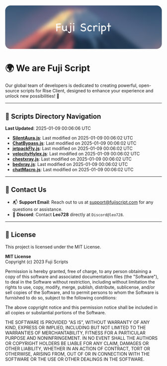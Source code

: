![Banner](.github/b.webp)

# 🌍 **We are Fuji Script**

Our global team of developers is dedicated to creating powerful, open-source scripts for Rise Client, designed to enhance your experience and unlock new possibilities! 🌟

---
<!-- SCRIPTS_NAVIGATION_START -->
## 📂 **Scripts Directory Navigation**

**Last Updated**: 2025-01-09 00:06:06 UTC

- **[SilentAura.js](scripts/SilentAura.js)**: Last modified on 2025-01-09 00:06:02 UTC
- **[ChatBypass.js](scripts/ChatBypass.js)**: Last modified on 2025-01-09 00:06:02 UTC
- **[jetpackFly.js](scripts/jetpackFly.js)**: Last modified on 2025-01-09 00:06:02 UTC
- **[velocityHylex.js](scripts/velocityHylex.js)**: Last modified on 2025-01-09 00:06:02 UTC
- **[chestxray.js](scripts/chestxray.js)**: Last modified on 2025-01-09 00:06:02 UTC
- **[bedxray.js](scripts/bedxray.js)**: Last modified on 2025-01-09 00:06:02 UTC
- **[chatMacro.js](scripts/chatMacro.js)**: Last modified on 2025-01-09 00:06:02 UTC

<!-- SCRIPTS_NAVIGATION_END -->

---

## 💬 **Contact Us**  
- 📬 **Support Email**: Reach out to us at [support@fujiscript.com](mailto:support@fujiscript.com) for any questions or assistance.  
- 💬 **Discord**: Contact **Leo728** directly at `Discord@leo728`.

---

## 📜 **License**

This project is licensed under the MIT License.  

**MIT License**  
Copyright (c) 2023 Fuji Scripts  

Permission is hereby granted, free of charge, to any person obtaining a copy of this software and associated documentation files (the "Software"), to deal in the Software without restriction, including without limitation the rights to use, copy, modify, merge, publish, distribute, sublicense, and/or sell copies of the Software, and to permit persons to whom the Software is furnished to do so, subject to the following conditions:  

The above copyright notice and this permission notice shall be included in all copies or substantial portions of the Software.  

THE SOFTWARE IS PROVIDED "AS IS", WITHOUT WARRANTY OF ANY KIND, EXPRESS OR IMPLIED, INCLUDING BUT NOT LIMITED TO THE WARRANTIES OF MERCHANTABILITY, FITNESS FOR A PARTICULAR PURPOSE AND NONINFRINGEMENT. IN NO EVENT SHALL THE AUTHORS OR COPYRIGHT HOLDERS BE LIABLE FOR ANY CLAIM, DAMAGES OR OTHER LIABILITY, WHETHER IN AN ACTION OF CONTRACT, TORT OR OTHERWISE, ARISING FROM, OUT OF OR IN CONNECTION WITH THE SOFTWARE OR THE USE OR OTHER DEALINGS IN THE SOFTWARE.  
